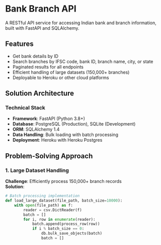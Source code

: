 # Bank Branch API

A RESTful API service for accessing Indian bank and branch information, built with FastAPI and SQLAlchemy.

## Features

- Get bank details by ID
- Search branches by IFSC code, bank ID, branch name, city, or state
- Paginated results for all endpoints
- Efficient handling of large datasets (150,000+ branches)
- Deployable to Heroku or other cloud platforms


## Solution Architecture

### Technical Stack
- **Framework**: FastAPI (Python 3.8+)
- **Database**: PostgreSQL (Production), SQLite (Development)
- **ORM**: SQLAlchemy 1.4
- **Data Handling**: Bulk loading with batch processing
- **Deployment**: Heroku with Heroku Postgres

## Problem-Solving Approach

### 1. Large Dataset Handling
**Challenge**: Efficiently process 150,000+ branch records  
**Solution**:
```python
# Batch processing implementation
def load_large_dataset(file_path, batch_size=10000):
    with open(file_path) as f:
        reader = csv.DictReader(f)
        batch = []
        for i, row in enumerate(reader):
            batch.append(process_row(row))
            if i % batch_size == 0:
                db.bulk_save_objects(batch)
                batch = []
